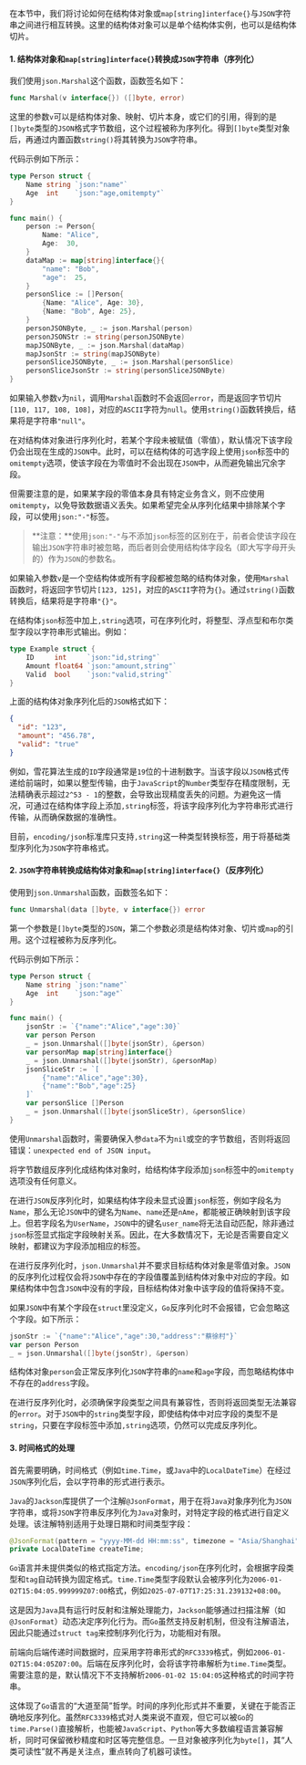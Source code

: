 在本节中，我们将讨论如何在结构体对象或`map[string]interface{}`与`JSON`字符串之间进行相互转换。这里的结构体对象可以是单个结构体实例，也可以是结构体切片。

#### 1. 结构体对象和`map[string]interface{}`转换成`JSON`字符串（序列化）

我们使用`json.Marshal`这个函数，函数签名如下：

```go
func Marshal(v interface{}) ([]byte, error)
```

这里的参数`v`可以是结构体对象、映射、切片本身，或它们的引用，得到的是`[]byte`类型的`JSON`格式字节数组，这个过程被称为序列化。得到`[]byte`类型对象后，再通过内置函数`string()`将其转换为`JSON`字符串。

代码示例如下所示：

```go
type Person struct {
	Name string `json:"name"`
	Age  int    `json:"age,omitempty"`
}

func main() {
	person := Person{
		Name: "Alice",
		Age:  30,
	}
	dataMap := map[string]interface{}{
		"name": "Bob",
		"age":  25,
	}
	personSlice := []Person{
		{Name: "Alice", Age: 30},
		{Name: "Bob", Age: 25},
	}
	personJSONByte, _ := json.Marshal(person)
	personJSONStr := string(personJSONByte)
	mapJSONByte, _ := json.Marshal(dataMap)
	mapJsonStr := string(mapJSONByte)
	personSliceJSONByte, _ := json.Marshal(personSlice)
	personSliceJsonStr := string(personSliceJSONByte)
}
```

如果输入参数`v`为`nil`，调用`Marshal`函数时不会返回`error`，而是返回字节切片`[110, 117, 108, 108]`，对应的`ASCII`字符为`null`。使用`string()`函数转换后，结果将是字符串`"null"`。

在对结构体对象进行序列化时，若某个字段未被赋值（零值），默认情况下该字段仍会出现在生成的`JSON`中。此时，可以在结构体的可选字段上使用`json`标签中的`omitempty`选项，使该字段在为零值时不会出现在`JSON`中，从而避免输出冗余字段。

但需要注意的是，如果某字段的零值本身具有特定业务含义，则不应使用`omitempty`，以免导致数据语义丢失。如果希望完全从序列化结果中排除某个字段，可以使用`json:"-"`标签。

> **注意：**使用`json:"-"`与不添加`json`标签的区别在于，前者会使该字段在输出`JSON`字符串时被忽略，而后者则会使用结构体字段名（即大写字母开头的）作为`JSON`的参数名。

如果输入参数`v`是一个空结构体或所有字段都被忽略的结构体对象，使用`Marshal`函数时，将返回字节切片`[123, 125]`，对应的`ASCII`字符为`{}`。通过`string()`函数转换后，结果将是字符串`"{}"`。

在结构体`json`标签中加上`,string`选项，可在序列化时，将整型、浮点型和布尔类型字段以字符串形式输出。例如：

```go
type Example struct {
	ID     int     `json:"id,string"`
	Amount float64 `json:"amount,string"`
	Valid  bool    `json:"valid,string"`
}
```

上面的结构体对象序列化后的`JSON`格式如下：

```json
{
  "id": "123",
  "amount": "456.78",
  "valid": "true"
}
```

例如，雪花算法生成的`ID`字段通常是`19`位的十进制数字。当该字段以`JSON`格式传递给前端时，如果以整型传输，由于`JavaScript`的`Number`类型存在精度限制，无法精确表示超过`2^53 - 1`的整数，会导致出现精度丢失的问题。为避免这一情况，可通过在结构体字段上添加`,string`标签，将该字段序列化为字符串形式进行传输，从而确保数据的准确性。

目前，`encoding/json`标准库只支持`,string`这一种类型转换标签，用于将基础类型序列化为`JSON`字符串格式。

#### 2. `JSON`字符串转换成结构体对象和`map[string]interface{}`（反序列化）

使用到`json.Unmarshal`函数，函数签名如下：

```go
func Unmarshal(data []byte, v interface{}) error
```

第一个参数是`[]byte`类型的`JSON`，第二个参数必须是结构体对象、切片或`map`的引用。这个过程被称为反序列化。

代码示例如下所示：

```go
type Person struct {
	Name string `json:"name"`
	Age  int    `json:"age"`
}

func main() {
	jsonStr := `{"name":"Alice","age":30}`
	var person Person
	_ = json.Unmarshal([]byte(jsonStr), &person)
	var personMap map[string]interface{}
	_ = json.Unmarshal([]byte(jsonStr), &personMap)
    jsonSliceStr := `[
		{"name":"Alice","age":30},
		{"name":"Bob","age":25}
	]`
    var personSlice []Person
    _ = json.Unmarshal([]byte(jsonSliceStr), &personSlice)
}
```

使用`Unmarshal`函数时，需要确保入参`data`不为`nil`或空的字节数组，否则将返回错误：`unexpected end of JSON input`。

将字节数组反序列化成结构体对象时，给结构体字段添加`json`标签中的`omitempty`选项没有任何意义。

在进行`JSON`反序列化时，如果结构体字段未显式设置`json`标签，例如字段名为`Name`，那么无论`JSON`中的键名为`Name`、`name`还是`nAme`，都能被正确映射到该字段上。但若字段名为`UserName`，`JSON`中的键名`user_name`将无法自动匹配，除非通过`json`标签显式指定字段映射关系。因此，在大多数情况下，无论是否需要自定义映射，都建议为字段添加相应的标签。

在进行反序列化时，`json.Unmarshal`并不要求目标结构体对象是零值对象。`JSON`的反序列化过程仅会将`JSON`中存在的字段值覆盖到结构体对象中对应的字段。如果结构体中包含`JSON`中没有的字段，目标结构体对象中该字段的值将保持不变。

如果`JSON`中有某个字段在`struct`里没定义，`Go`反序列化时不会报错，它会忽略这个字段。如下所示：

```go
jsonStr := `{"name":"Alice","age":30,"address":"蔡徐村"}`
var person Person
_ = json.Unmarshal([]byte(jsonStr), &person)
```

结构体对象`person`会正常反序列化`JSON`字符串的`name`和`age`字段，而忽略结构体中不存在的`address`字段。

在进行反序列化时，必须确保字段类型之间具有兼容性，否则将返回类型无法兼容的`error`。对于`JSON`中的`string`类型字段，即使结构体中对应字段的类型不是`string`，只要在字段标签中添加`,string`选项，仍然可以完成反序列化。

#### 3. 时间格式的处理

首先需要明确，时间格式（例如`time.Time`，或`Java`中的`LocalDateTime`）在经过`JSON`序列化后，会以字符串的形式进行表示。

`Java`的`Jackson`库提供了一个注解`@JsonFormat`，用于在将`Java`对象序列化为`JSON`字符串，或将`JSON`字符串反序列化为`Java`对象时，对特定字段的格式进行自定义处理。该注解特别适用于处理日期和时间类型字段：

```java
@JsonFormat(pattern = "yyyy-MM-dd HH:mm:ss", timezone = "Asia/Shanghai")
private LocalDateTime createTime;
```

`Go`语言并未提供类似的格式指定方法。`encoding/json`在序列化时，会根据字段类型和`tag`自动转换为固定格式。`time.Time`类型字段默认会被序列化为`2006-01-02T15:04:05.999999Z07:00`格式，例如`2025-07-07T17:25:31.239132+08:00`。

这是因为`Java`具有运行时反射和注解处理能力，`Jackson`能够通过扫描注解（如`@JsonFormat`）动态决定序列化行为。而`Go`虽然支持反射机制，但没有注解语法，因此只能通过`struct tag`来控制序列化行为，功能相对有限。

前端向后端传递时间数据时，应采用字符串形式的`RFC3339`格式，例如`2006-01-02T15:04:05Z07:00`。后端在反序列化时，会将该字符串解析为`time.Time`类型。需要注意的是，默认情况下不支持解析`2006-01-02 15:04:05`这种格式的时间字符串。

这体现了`Go`语言的“大道至简”哲学。时间的序列化形式并不重要，关键在于能否正确地反序列化。虽然`RFC3339`格式对人类来说不直观，但它可以被`Go`的`time.Parse()`直接解析，也能被`JavaScript`、`Python`等大多数编程语言兼容解析，同时可保留微秒精度和时区等完整信息。一旦对象被序列化为`byte[]`，其“人类可读性”就不再是关注点，重点转向了机器可读性。